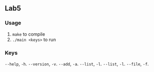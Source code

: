 ## Lab5

### Usage

1. `make` to compile
2. `./main <keys>` to run

### Keys

```--help```, ```-h```.
```--version```, ```-v```.
```--add```, ```-a```.
```--list```, ```-l```.
```--list```, ```-l```.
```--file```, ```-f```.

